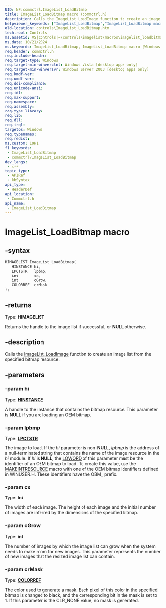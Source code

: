 ```yaml
---
UID: NF:commctrl.ImageList_LoadBitmap
title: ImageList_LoadBitmap macro (commctrl.h)
description: Calls the ImageList_LoadImage function to create an image list from the specified bitmap resource.
helpviewer_keywords: ["ImageList_LoadBitmap","ImageList_LoadBitmap macro [Windows Controls]","_win32_ImageList_LoadBitmap","_win32_ImageList_LoadBitmap_cpp","commctrl/ImageList_LoadBitmap","controls.ImageList_LoadBitmap","controls._win32_ImageList_LoadBitmap"]
old-location: controls\ImageList_LoadBitmap.htm
tech.root: Controls
ms.assetid: VS|Controls|~\controls\imagelist\macros\imagelist_loadbitmap.htm
ms.date: 10/21/2024
ms.keywords: ImageList_LoadBitmap, ImageList_LoadBitmap macro [Windows Controls], _win32_ImageList_LoadBitmap, _win32_ImageList_LoadBitmap_cpp, commctrl/ImageList_LoadBitmap, controls.ImageList_LoadBitmap, controls._win32_ImageList_LoadBitmap
req.header: commctrl.h
req.include-header: 
req.target-type: Windows
req.target-min-winverclnt: Windows Vista [desktop apps only]
req.target-min-winversvr: Windows Server 2003 [desktop apps only]
req.kmdf-ver: 
req.umdf-ver: 
req.ddi-compliance: 
req.unicode-ansi: 
req.idl: 
req.max-support: 
req.namespace: 
req.assembly: 
req.type-library: 
req.lib: 
req.dll: 
req.irql: 
targetos: Windows
req.typenames: 
req.redist: 
ms.custom: 19H1
f1_keywords:
 - ImageList_LoadBitmap
 - commctrl/ImageList_LoadBitmap
dev_langs:
 - c++
topic_type:
 - APIRef
 - kbSyntax
api_type:
 - HeaderDef
api_location:
 - Commctrl.h
api_name:
 - ImageList_LoadBitmap
---
```


# ImageList_LoadBitmap macro

## -syntax

```cpp
HIMAGELIST ImageList_LoadBitmap(
   HINSTANCE hi,
   LPCTSTR   lpbmp,
   int       cx,
   int       cGrow,
   COLORREF  crMask
);
```

## -returns

Type: **HIMAGELIST**

Returns the handle to the image list if successful, or <b>NULL</b> otherwise.


## -description

Calls the <a href="/windows/desktop/api/commctrl/nf-commctrl-imagelist_loadimagea">ImageList_LoadImage</a> function to create an image list from the specified bitmap resource.

## -parameters

### -param hi

Type: <b><a href="/windows/desktop/WinProg/windows-data-types">HINSTANCE</a></b>

A handle to the instance that contains the bitmap resource. This parameter is <b>NULL</b> if you are loading an OEM bitmap.

### -param lpbmp

Type: <b><a href="/windows/desktop/WinProg/windows-data-types">LPCTSTR</a></b>

The image to load. If the <i>hi</i> parameter is non-<b>NULL</b>, <i>lpbmp</i> is the address of a null-terminated string that contains the name of the image resource in the <i>hi</i> module. If <i>hi</i> is <b>NULL</b>, the <a href="/previous-versions/windows/desktop/legacy/ms632659(v=vs.85)">LOWORD</a> of this parameter must be the identifier of an OEM bitmap to load. To create this value, use the <a href="/windows/desktop/api/winuser/nf-winuser-makeintresourcea">MAKEINTRESOURCE</a> macro with one of the OEM bitmap identifiers defined in WINUSER.H. These identifiers have the OBM_ prefix.

### -param cx

Type: <b>int</b>

The width of each image. The height of each image and the initial number of images are inferred by the dimensions of the specified bitmap.

### -param cGrow

Type: <b>int</b>

The number of images by which the image list can grow when the system needs to make room for new images. This parameter represents the number of new images that the resized image list can contain.

### -param crMask

Type: <b><a href="/windows/desktop/WinProg/windows-data-types">COLORREF</a></b>

The color used to generate a mask. Each pixel of this color in the specified bitmap is changed to black, and the corresponding bit in the mask is set to 1. If this parameter is the CLR_NONE value, no mask is generated.
